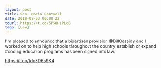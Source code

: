 ```yaml
---
layout: post
title: Sen. Maria Cantwell
date: 2018-08-03 00:00:22
tourl: https://t.co/5P50HzPLoB
tags: [Law]
---
```

I'm pleased to announce that a bipartisan provision @BillCassidy and I worked on to help high schools throughout the country establish or expand #coding education programs has been signed into law.

https://t.co/tdo8D6s9K4
